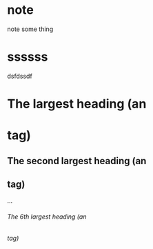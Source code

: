 note
====

note some thing


ssssss
=
dsfdssdf


# The largest heading (an <h1> tag)
## The second largest heading (an <h2> tag)
…
###### The 6th largest heading (an <h6> tag)
